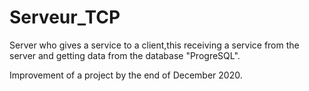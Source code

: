 # Serveur_TCP
Server who gives a service to a client,this receiving a service from the server and getting data from the database "ProgreSQL".

Improvement of a project by the end of December 2020.
